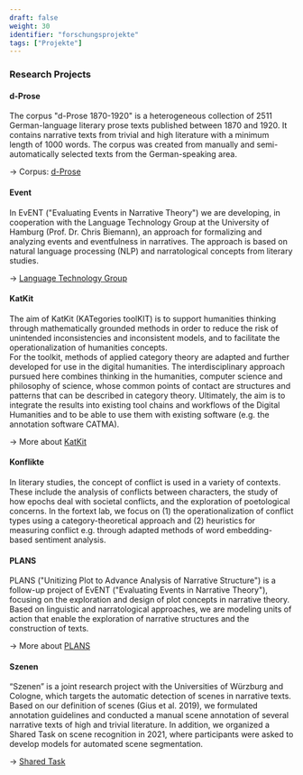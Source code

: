 ```yaml
---
draft: false
weight: 30
identifier: "forschungsprojekte"
tags: ["Projekte"]
---
```


### Research Projects

#### d-Prose
The corpus "d-Prose 1870-1920" is a heterogeneous collection of 2511 German-language literary prose texts published between 1870 and 1920. It contains narrative texts from trivial and high literature with a minimum length of 1000 words. The corpus was created from manually and semi-automatically selected texts from the German-speaking area.

&rarr; Corpus: [d-Prose](https://zenodo.org/record/4315209#.X_8CsuhKhhE)


#### Event
In EvENT ("Evaluating Events in Narrative Theory") we are developing, in cooperation with the Language Technology Group at the University of Hamburg (Prof. Dr. Chris Biemann), an approach for formalizing and analyzing events and eventfulness in narratives. The approach is based on natural language processing (NLP) and narratological concepts from literary studies.

&rarr; [Language Technology Group](https://sharedtasksinthedh.github.io/overview/)


#### KatKit
The aim of KatKit (KATegories toolKIT) is to support humanities thinking through mathematically grounded methods in order to reduce the risk of unintended inconsistencies and inconsistent models, and to facilitate the operationalization of humanities concepts.  
For the toolkit, methods of applied category theory are adapted and further developed for use in the digital humanities. The interdisciplinary approach pursued here combines thinking in the humanities, computer science and philosophy of science, whose common points of contact are structures and patterns that can be described in category theory. Ultimately, the aim is to integrate the results into existing tool chains and workflows of the Digital Humanities and to be able to use them with existing software (e.g. the annotation software CATMA).

&rarr; More about [KatKit](https://fortext.github.io/katkit/)

#### Konflikte
In literary studies, the concept of conflict is used in a variety of contexts. These include the analysis of conflicts between characters, the study of how epochs deal with societal conflicts, and the exploration of poetological concerns. In the fortext lab, we focus on (1) the operationalization of conflict types using a category-theoretical approach and (2)  heuristics for measuring conflict e.g. through adapted methods of word embedding-based sentiment analysis.

#### PLANS
PLANS ("Unitizing Plot to Advance Analysis of Narrative Structure") is a follow-up project of EvENT ("Evaluating Events in Narrative Theory"), focusing on the exploration and design of plot concepts in narrative theory. Based on linguistic and narratological approaches, we are modeling units of action that enable the exploration of narrative structures and the construction of texts.

&rarr; More about [PLANS](https://gepris.dfg.de/gepris/projekt/434552206?language=en)

#### Szenen
“Szenen” is a joint research project with the Universities of Würzburg and Cologne, which targets the automatic detection of scenes in narrative texts. Based on our definition of scenes (Gius et al. 2019), we formulated annotation guidelines and conducted a manual scene annotation of several narrative texts of high and trivial literature. In addition, we organized a Shared Task on scene recognition in 2021, where participants were asked to develop models for automated scene segmentation.

&rarr; [Shared Task](https://sharedtasksinthedh.github.io/overview/)
